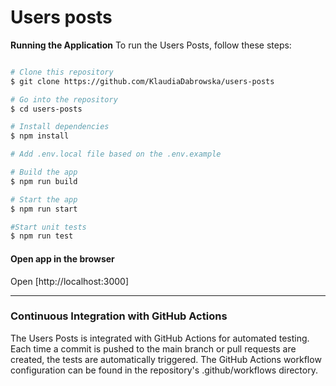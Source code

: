 # Users posts

**Running the Application**
To run the Users Posts, follow these steps:

```sh

# Clone this repository
$ git clone https://github.com/KlaudiaDabrowska/users-posts

# Go into the repository
$ cd users-posts

# Install dependencies
$ npm install

# Add .env.local file based on the .env.example

# Build the app
$ npm run build

# Start the app
$ npm run start

#Start unit tests
$ npm run test


```

#### Open app in the browser

Open [http://localhost:3000]

---

### Continuous Integration with GitHub Actions

The Users Posts is integrated with GitHub Actions for automated testing. Each time a commit is pushed to the main branch or pull requests are created, the tests are automatically triggered. The GitHub Actions workflow configuration can be found in the repository's .github/workflows directory.
